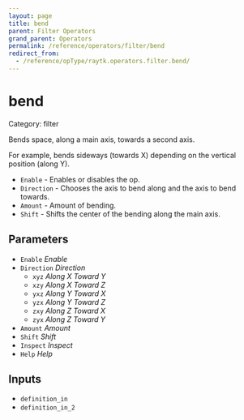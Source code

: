 ```yaml
---
layout: page
title: bend
parent: Filter Operators
grand_parent: Operators
permalink: /reference/operators/filter/bend
redirect_from:
  - /reference/opType/raytk.operators.filter.bend/
---
```


# bend

Category: filter



Bends space, along a main axis, towards a second axis.

For example, bends sideways (towards X) depending on the vertical position (along Y).

* `Enable` - Enables or disables the op.
* `Direction` - Chooses the axis to bend along and the axis to bend towards.
* `Amount` - Amount of bending.
* `Shift` - Shifts the center of the bending along the main axis.

## Parameters

* `Enable` *Enable*
* `Direction` *Direction*
  * `xyz` *Along X Toward Y*
  * `xzy` *Along X Toward Z*
  * `yxz` *Along Y Toward X*
  * `yzx` *Along Y Toward Z*
  * `zxy` *Along Z Toward X*
  * `zyx` *Along Z Toward Y*
* `Amount` *Amount*
* `Shift` *Shift*
* `Inspect` *Inspect*
* `Help` *Help*

## Inputs

* `definition_in`
* `definition_in_2`